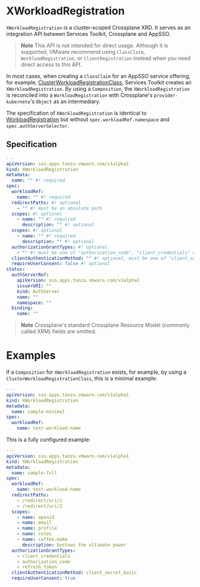 # XWorkloadRegistration

`XWorkloadRegistration` is a cluster-scoped Crossplane XRD. It serves as an integration 
API between Services Toolkit, Crossplane and AppSSO.

> **Note** This API is not intended for direct usage. Although it is supported, 
> VMware recommend using `ClassClaim`, `WorkloadRegistration`, or `ClientRegistration` 
> instead when you need direct access to this API.

In most cases, when creating a `ClassClaim` for an AppSSO service offering, 
for example, [ClusterWorkloadRegistrationClass](clusterworkloadregistrationclass.hbs.md), 
Services Toolkit creates an `XWorkloadRegistration`. By using a `Composition`, 
the `XWorkloadRegistration` is reconciled into a
`WorkloadRegistration` with Crossplane's `provider-kubernete`'s `Object` as
an intermediary.

The specification of `XWorkloadRegistration` is identical to
[WorkloadRegistration](workloadregistration.hbs.md) but without 
`spec.workloadRef.namespace` and `spec.authServerSelector`.

## <a id="spec"></a> Specification

```yaml
---
apiVersion: sso.apps.tanzu.vmware.com/v1alpha1
kind: XWorkloadRegistration
metadata:
  name: "" #! required
spec:
  workloadRef:
    name: "" #! required
  redirectPaths: #! optional
    - "" #! must be an absolute path
  scopes: #! optional
    - name: "" #! required
      description: "" #! optional
  scopes: #! optional
    - name: "" #! required
      description: "" #! optional
  authorizationGrantTypes: #! optional
    - "" #! must be one of "authorization_code", "client_credentials" or "refresh_token"
  clientAuthenticationMethod: "" #! optional, must be one of "client_secret_post", "client_secret_basic" or "none"
  requireUserConsent: false #! optional
status:
  authServerRef:
    apiVersion: sso.apps.tanzu.vmware.com/v1alpha1
    issuerURI: ""
    kind: AuthServer
    name: ""
    namespace: ""
  binding:
    name: ""
```

> **Note** Crossplane's standard Crossplane Resource Model (commonly called XRM) 
> fields are omitted.

# <a id="example"></a> Examples

If a `Composition` for `XWorkloadRegistration` exists, for example, 
by using a `ClusterWorkloadRegistrationClass`, this is a minimal example:

```yaml
---
apiVersion: sso.apps.tanzu.vmware.com/v1alpha1
kind: XWorkloadRegistration
metadata:
  name: sample-minimal
spec:
  workloadRef:
    name: test-workload-name
```

This is a fully configured example:

```yaml
---
apiVersion: sso.apps.tanzu.vmware.com/v1alpha1
kind: XWorkloadRegistration
metadata:
  name: sample-full
spec:
  workloadRef:
    name: test-workload-name
  redirectPaths:
    - /redirect/uri/1
    - /redirect/uri/2
  scopes:
    - name: openid
    - name: email
    - name: profile
    - name: roles
    - name: coffee.make
      description: bestows the ultimate power
  authorizationGrantTypes:
    - client_credentials
    - authorization_code
    - refresh_token
  clientAuthenticationMethod: client_secret_basic
  requireUserConsent: true
```
